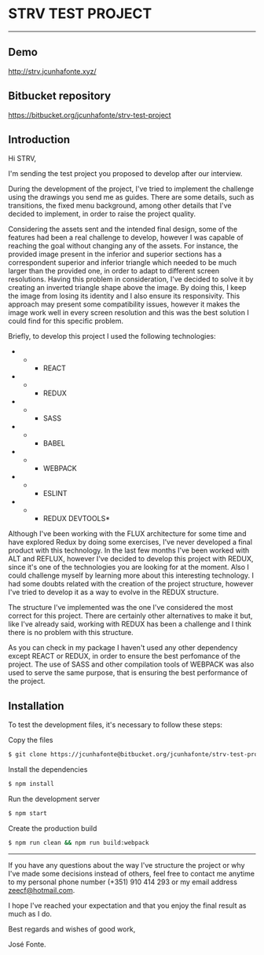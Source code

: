 # STRV TEST PROJECT

---

## Demo

http://strv.jcunhafonte.xyz/

## Bitbucket repository

https://bitbucket.org/jcunhafonte/strv-test-project


## Introduction

Hi STRV,

I'm sending the test project you proposed to develop after our interview.

During the development of the project, I've tried to implement the challenge using the drawings you send me as guides. There are some details, such as transitions, the fixed menu background, among other details that I've decided to implement, in order to raise the project quality.

Considering the assets sent and the intended final design, some of the features had been a real challenge to develop, however I was capable of reaching the goal without changing any of the assets.
For instance, the provided image present in the inferior and superior sections has a correspondent superior and inferior triangle which needed to be much larger than the provided one, in order to adapt to different screen resolutions. Having this problem in consideration, I've decided to solve it by creating an inverted triangle shape above the image. By doing this, I keep the image from losing its identity and I also ensure its responsivity. This approach may present some compatibility issues, however it makes the image work well in every screen resolution and this was the best solution I could find for this specific problem.

Briefly, to develop this project I used the following technologies:
* * - REACT
* * - REDUX
* * - SASS
* * - BABEL
* * - WEBPACK
* * - ESLINT
* * - REDUX DEVTOOLS* 

Although I've been working with the FLUX architecture for some time and have explored Redux by doing some exercises, I've never developed a final product with this technology. In the last few months I've been worked with ALT and REFLUX, however I've decided to develop this project with REDUX, since it's one of the technologies you are looking for at the moment. Also I could challenge myself by learning more about this interesting technology.
I had some doubts related with the creation of the project structure, however I've tried to develop it as a way to evolve in the REDUX structure.

The structure I've implemented was the one I've considered the most correct for this project. There are certainly other alternatives to make it but, like I've already said, working with REDUX has been a challenge and I think there is no problem with this structure.

As you can check in my package I haven't used any other dependency except REACT or REDUX, in order to ensure the best perfomance of the project.
The use of SASS and other compilation tools of WEBPACK was also used to serve the same purpose, that is ensuring the best performance of the project.

## Installation

To test the development files, it's necessary to follow these steps:

Copy the files
```bash
$ git clone https://jcunhafonte@bitbucket.org/jcunhafonte/strv-test-project.git
```

Install the dependencies
```bash
$ npm install
```

Run the development server
```bash
$ npm start
```

Create the production build
```bash
$ npm run clean && npm run build:webpack
```

---

If you have any questions about the way I've structure the project or why I've made some decisions instead of others, feel free to contact me anytime to my personal phone number (+351) 910 414 293 or my email address zeecf@hotmail.com.

I hope I've reached your expectation and that you enjoy the final result as much as I do.

Best regards and wishes of good work,

José Fonte.